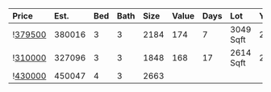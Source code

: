 | Price                                                                                            | Est.   | Bed | Bath | Size | Value | Days | Lot       | Year | HOA |
| :----------------------------------------------------------------------------------------------- | :----- | :-- | :--- | :--- | :---- | :--- | :-------- | :--- | :-- |
| \![379500](https://www.movoto.com/home/1021-lakebrink-dr-morrisville-nc-27560-413_2336062)       | 380016 | 3   | 3    | 2184 | 174   | 7    | 3049 Sqft | 2018 | 108 |
| \![310000](https://www.movoto.com/home/339-scotlow-way-morrisville-nc-27560-413_2333803)         | 327096 | 3   | 3    | 1848 | 168   | 17   | 2614 Sqft | 2012 | 109 |
| \![430000](https://www.movoto.com/home/1404-everette-fields-rd-morrisville-nc-27560-413_2333392) | 450047 | 4   | 3    | 2663 |       |      |           |      |     |
